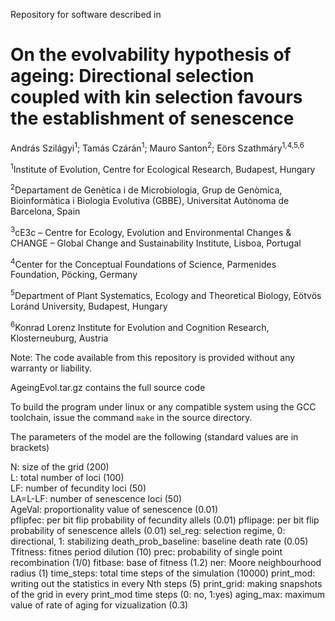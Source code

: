 Repository for software described in

# On the evolvability hypothesis of ageing: Directional selection coupled with kin selection favours the establishment of senescence

András Szilágyi<sup>1</sup>; Tamás Czárán<sup>1</sup>; Mauro Santon<sup>2</sup>; Eörs Szathmáry<sup>1,4,5,6</sup>

<sup>1</sup>Institute of Evolution, Centre for Ecological Research, Budapest, Hungary

<sup>2</sup>Departament de Genètica i de Microbiologia, Grup de Genòmica, Bioinformàtica i Biologia Evolutiva (GBBE), Universitat Autònoma de Barcelona, Spain

<sup>3</sup>cE3c – Centre for Ecology, Evolution and Environmental Changes & CHANGE – Global Change and Sustainability Institute, Lisboa, Portugal

<sup>4</sup>Center for the Conceptual Foundations of Science, Parmenides Foundation, Pöcking, Germany

<sup>5</sup>Department of Plant Systematics, Ecology and Theoretical Biology, Eötvös Loránd University, Budapest, Hungary

<sup>6</sup>Konrad Lorenz Institute for Evolution and Cognition Research, Klosterneuburg, Austria

Note: The code available from this repository is provided without any warranty or liability.

AgeingEvol.tar.gz contains the full source code

To build the program under linux or any compatible system using the GCC toolchain, issue the command `make` in the source directory.

The parameters of the model are the following (standard values are in brackets)

N: size of the  grid (200)  
L: total number of loci (100)  
LF: number of fecundity loci (50)  
LA=L-LF: number of senescence loci (50)  
AgeVal: proportionality value of senescence (0.01)  
pflipfec: per bit flip probability of fecundity allels (0.01)
pflipage: per bit flip probability of senescence allels (0.01)
sel_reg: selection regime, 0: directional, 1: stabilizing
death_prob_baseline: baseline death rate (0.05)
Tfitness: fitnes period dilution (10)
prec: probability of single point recombination (1/0)
fitbase: base of fitness (1.2)
ner: Moore neighbourhood radius (1)
time_steps: total time steps of the simulation (10000)
print_mod: writing out the statistics in every Nth steps (5)
print_grid: making snapshots of the grid in every print_mod time steps (0: no, 1:yes)
aging_max: maximum value of rate of aging for vizualization (0.3)
